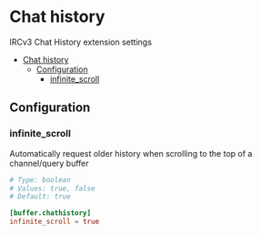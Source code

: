 # Chat history

IRCv3 Chat History extension settings

- [Chat history](#chat-history)
  - [Configuration](#configuration)
    - [infinite\_scroll](#infinite_scroll)

## Configuration

### infinite_scroll

Automatically request older history when scrolling to the top of a channel/query buffer

```toml
# Type: boolean
# Values: true, false
# Default: true

[buffer.chathistory]
infinite_scroll = true
```
